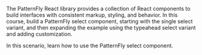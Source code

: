 The PatternFly React library provides a collection of React components to build interfaces with consistent markup, styling, and behavior. In this course, build a PatternFly select component, starting with the single select variant, and then expanding the example using the typeahead select variant and adding customization.

In this scenario, learn how to use the PatternFly select component.
